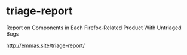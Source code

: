 # triage-report
Report on Components in Each Firefox-Related Product With Untriaged Bugs

http://emmas.site/triage-report/
